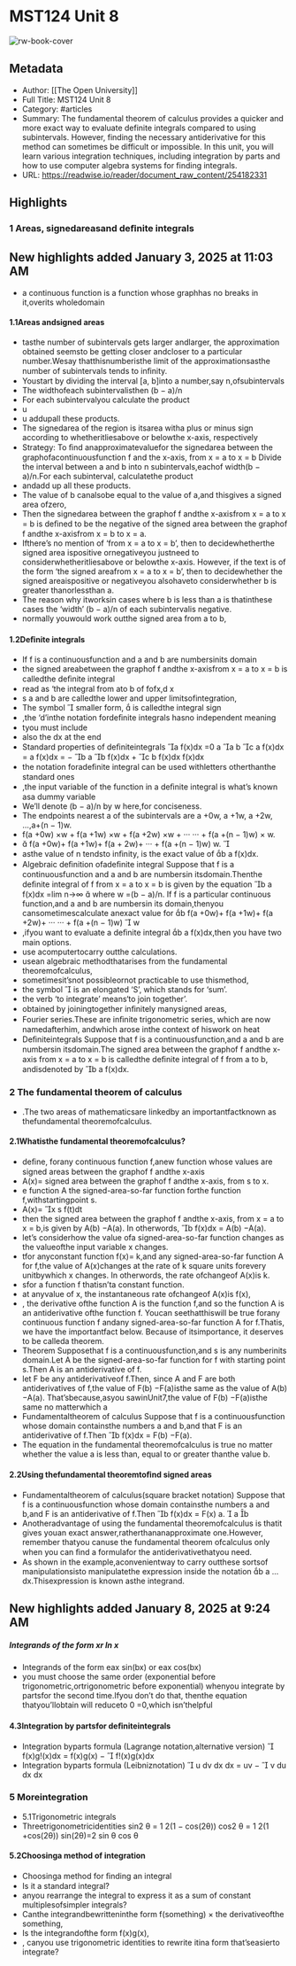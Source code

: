 # MST124 Unit 8

![rw-book-cover](https://readwise-assets.s3.amazonaws.com/media/reader/parsed_document_assets/254182331/Q1Pt4U93H-zYYha5iVLmnOTZ4L6PVMnA7IFu9HK5tEA-cove_ETMBCMy.png)

## Metadata
- Author: [[The Open University]]
- Full Title: MST124 Unit 8
- Category: #articles
- Summary: The fundamental theorem of calculus provides a quicker and more exact way to evaluate definite integrals compared to using subintervals. However, finding the necessary antiderivative for this method can sometimes be difficult or impossible. In this unit, you will learn various integration techniques, including integration by parts and how to use computer algebra systems for finding integrals.
- URL: https://readwise.io/reader/document_raw_content/254182331

## Highlights
### 1 Areas, signedareasand deﬁnite integrals


## New highlights added January 3, 2025 at 11:03 AM
- a continuous function is a function whose graphhas no breaks in it,overits wholedomain
#### 1.1Areas andsigned areas
- tasthe number of subintervals gets larger andlarger, the approximation obtained seemsto be getting closer andcloser to a particular number.Wesay thatthisnumberisthe limit of the approximationsasthe number of subintervals tends to inﬁnity.
- Youstart by dividing the interval [a, b]into a number,say n,ofsubintervals
- The widthofeach subintervalisthen (b − a)/n
- For each subintervalyou calculate the product
- u
- u addupall these products.
- The signedarea of the region is itsarea witha plus or minus sign according to whetheritliesabove or belowthe x-axis, respectively
- Strategy: To ﬁnd anapproximatevaluefor the signedarea between the graphofacontinuousfunction f and the x-axis, from x = a to x = b Divide the interval between a and b into n subintervals,eachof width(b − a)/n.For each subinterval, calculatethe product
- andadd up all these products.
- The value of b canalsobe equal to the value of a,and thisgives a signed area ofzero,
- Then the signedarea between the graphof f andthe x-axisfrom x = a to x = b is deﬁned to be the negative of the signed area between the graphof f andthe x-axisfrom x = b to x = a.
- Ifthere’s no mention of ‘from x = a to x = b’, then to decidewhetherthe signed area ispositive ornegativeyou justneed to considerwhetheritliesabove or belowthe x-axis. However, if the text is of the form ‘the signed areafrom x = a to x = b’, then to decidewhether the signed areaispositive or negativeyou alsohaveto considerwhether b is greater thanorlessthan a.
- The reason why itworksin cases where b is less than a is thatinthese cases the ‘width’ (b − a)/n of each subintervalis negative.
- normally youwould work outthe signed area from a to b,
#### 1.2Deﬁnite integrals
- If f is a continuousfunction and a and b are numbersinits domain
- the signed areabetween the graphof f andthe x-axisfrom x = a to x = b is calledthe deﬁnite integral
- read as ‘the integral from ato b of fofx,d x
- s a and b are calledthe lower and upper limitsofintegration,
- The symbol
  
  smaller form,
  
  is calledthe integral sign
- ,the ‘d’inthe notation fordeﬁnite integrals hasno independent meaning
- tyou must include
- also the dx at the end
- Standard properties of deﬁniteintegrals a f(x)dx =0 a a b c a f(x)dx = a f(x)dx = − b a b f(x)dx + c b f(x)dx f(x)dx
- the notation foradeﬁnite integral can be used withletters otherthanthe standard ones
- ,the input variable of the function in a deﬁnite integral is what’s known asa dummy variable
- We’ll denote (b − a)/n by w here,for conciseness.
- The endpoints nearest a of the subintervals are a +0w, a +1w, a +2w, ...,a+(n − 1)w.
- f(a +0w) ×w + f(a +1w) ×w + f(a +2w) ×w + ··· ··· + f(a +(n − 1)w) × w.
-  f(a +0w)+ f(a +1w)+ f(a + 2w)+ ··· + f(a +(n − 1)w) w.
  
- asthe value of n tendsto inﬁnity, is the exact value of b a f(x)dx.
- Algebraic deﬁnition ofadeﬁnite integral Suppose that f is a continuousfunction and a and b are numbersin itsdomain.Thenthe deﬁnite integral of f from x = a to x = b is given by the equation b a f(x)dx =lim n→∞  where w =(b − a)/n.
  If f is a particular continuous function,and a and b are numbersin its domain,thenyou cansometimescalculate anexact value for b f(a +0w)+ f(a +1w)+ f(a +2w)+ ··· ··· + f(a +(n − 1)w)  w
- ,ifyou want to evaluate a deﬁnite integral b a f(x)dx,then you have two main options.
- use acomputertocarry outthe calculations.
- usean algebraic methodthatarises from the fundamental theoremofcalculus,
- sometimesit’snot possibleornot practicable to use thismethod,
- the symbol  is an elongated ‘S’, which stands for ‘sum’.
- the verb ‘to integrate’ means‘to join together’.
- obtained by joiningtogether inﬁnitely manysigned areas,
- Fourier series.These are inﬁnite trigonometric series, which are now namedafterhim, andwhich arose inthe context of hiswork on heat
- Deﬁniteintegrals Suppose that f is a continuousfunction,and a and b are numbersin itsdomain.The signed area between the graphof f andthe x-axis from x = a to x = b is calledthe deﬁnite integral of f from a to b, andisdenoted by b a f(x)dx.
### 2 The fundamental theorem of calculus
- .The two areas of mathematicsare linkedby an importantfactknown as thefundamental theoremofcalculus.
#### 2.1Whatisthe fundamental theoremofcalculus?
- deﬁne, forany continuous function f,anew function whose values are signed areas between the graphof f andthe x-axis
- A(x)= signed area between the graphof f andthe x-axis, from s to x.
- e function A the signed-area-so-far function forthe function f,withstartingpoint s.
- A(x)= x s f(t)dt
- then the signed area between the graphof f andthe x-axis, from x = a to x = b,is given by A(b) −A(a).
  In otherwords, b f(x)dx = A(b) −A(a).
- let’s considerhow the value ofa signed-area-so-far function changes as the valueofthe input variable x changes.
- tfor anyconstant function f(x)= k,and any signed-area-so-far function A for f,the value of A(x)changes at the rate of k square units forevery unitbywhich x changes. In otherwords, the rate ofchangeof A(x)is k.
- sfor a function f thatisn’ta constant function.
- at anyvalue of x, the instantaneous rate ofchangeof A(x)is f(x),
- , the derivative ofthe function A is the function f,and so the function A is an antiderivative ofthe function f.
  Youcan seethatthiswill be true forany continuous function f andany signed-area-so-far function A for f.Thatis, we have the importantfact below. Because of itsimportance, it deserves to be calleda theorem.
- Theorem Supposethat f is a continuousfunction,and s is any numberinits domain.Let A be the signed-area-so-far function for f with starting point s.Then A is an antiderivative of f.
- let F be any antiderivativeof f.Then, since A and F are both antiderivatives of f,the value of F(b) −F(a)isthe same as the value of A(b) −A(a). That’sbecause,asyou sawinUnit7,the value of F(b) −F(a)isthe same no matterwhich a
- Fundamentaltheorem of calculus Suppose that f is a continuousfunction whose domain containsthe numbers a and b,and that F is an antiderivative of f.Then b f(x)dx = F(b) −F(a).
- The equation in the fundamental theoremofcalculus is true no matter whether the value a is less than, equal to or greater thanthe value b.
#### 2.2Using thefundamental theoremtoﬁnd signed areas
- Fundamentaltheorem of calculus(square bracket notation)
  Suppose that f is a continuousfunction whose domain containsthe
  numbers a and b,and F is an antiderivative of f.Then
  b
  f(x)dx = F(x) a.
  
  a
  b
- Anotheradvantage of using the fundamental theoremofcalculus is thatit gives youan exact answer,ratherthananapproximate one.However, remember thatyou canuse the fundamental theorem ofcalculus only when you can ﬁnd a formulafor the antiderivativethatyou need.
- As shown in the example,aconvenientway to carry outthese sortsof manipulationsisto manipulatethe expression inside the notation b a ... dx.Thisexpression is known asthe integrand.

## New highlights added January 8, 2025 at 9:24 AM
##### Integrands of the form xr ln x
- Integrands of the form eax sin(bx) or eax cos(bx)
- you must choose the same order (exponential before trigonometric,ortrigonometric before exponential) whenyou integrate by partsfor the second time.Ifyou don’t do that, thenthe equation thatyou’llobtain will reduceto 0 =0,which isn’thelpful
#### 4.3Integration by partsfor deﬁniteintegrals
- Integration byparts formula (Lagrange notation,alternative version)  f(x)g!(x)dx = f(x)g(x) −  f!(x)g(x)dx
- Integration byparts formula (Leibniznotation)  u dv dx dx = uv −  v du dx dx
### 5 Moreintegration
- 5.1Trigonometric integrals
- Threetrigonometricidentities sin2 θ = 1 2(1 − cos(2θ)) cos2 θ = 1 2(1 +cos(2θ)) sin(2θ)=2 sin θ cos θ
#### 5.2Choosinga method of integration
- Choosinga method for ﬁnding an integral
- Is it a standard integral?
- anyou rearrange the integral to express it as a sum of constant multiplesofsimpler integrals?
- Canthe integrandbewritteninthe form f(something) × the derivativeofthe something,
- Is the integrandofthe form f(x)g(x),
- , canyou use trigonometric identities to rewrite itina form that’seasierto integrate?

